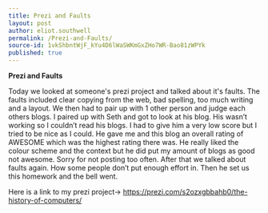 ```yaml
---
title: Prezi and Faults
layout: post
author: eliot.southwell
permalink: /Prezi-and-Faults/
source-id: 1vkShbntWjF_kYu4D6lWaSWKmGxZHo7WR-Bao81zWPYk
published: true
---
```

**Prezi and Faults**

Today we looked at someone's prezi project and talked about it's faults. The faults included clear copying from the web, bad spelling, too much writing and a layout. We then had to pair up with 1 other person and judge each others blogs. I paired up with Seth and got to look at his blog. His wasn’t working so I couldn’t read his blogs. I had to give him a very low score but I tried to be nice as I could. He gave me and this blog an overall rating of AWESOME which was the highest rating there was. He really liked the colour scheme and the context but he did put my amount of blogs as good not awesome. Sorry for not posting too often. After that we talked about faults again. How some people don’t put enough effort in. Then he set us this homework and the bell went.

Here is a link to my prezi project-> https://prezi.com/s2ozxgbbahb0/the-history-of-computers/

